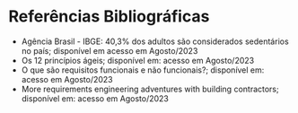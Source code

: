 # Referências Bibliográficas
<ul>
 <li>Agência Brasil - IBGE: 40,3% dos adultos são considerados sedentários no país; disponível em <https://agenciabrasil.ebc.com.br/saude/noticia/2020-11/ibge-403-dos-adultos-sao-considerados-sedentarios-no-brasil> acesso em Agosto/2023</li> 


<li>Os 12 princípios ágeis; disponível em: <https://www.desenhoinstrucional.com/post/infogr%C3%A1fico-princ%C3%ADpios-%C3%A1geis> acesso em Agosto/2023</li>



<li>O que são requisitos funcionais e não funcionais?; disponível em: <https://analisederequisitos.com.br/requisitos-funcionais-e-nao-funcionais/> acesso em Agosto/2023</li>



<li>More requirements engineering adventures with building contractors; disponível em: <https://link.springer.com/article/10.1007/s00766-003-0177-x> acesso em Agosto/2023</li>

</ul>
